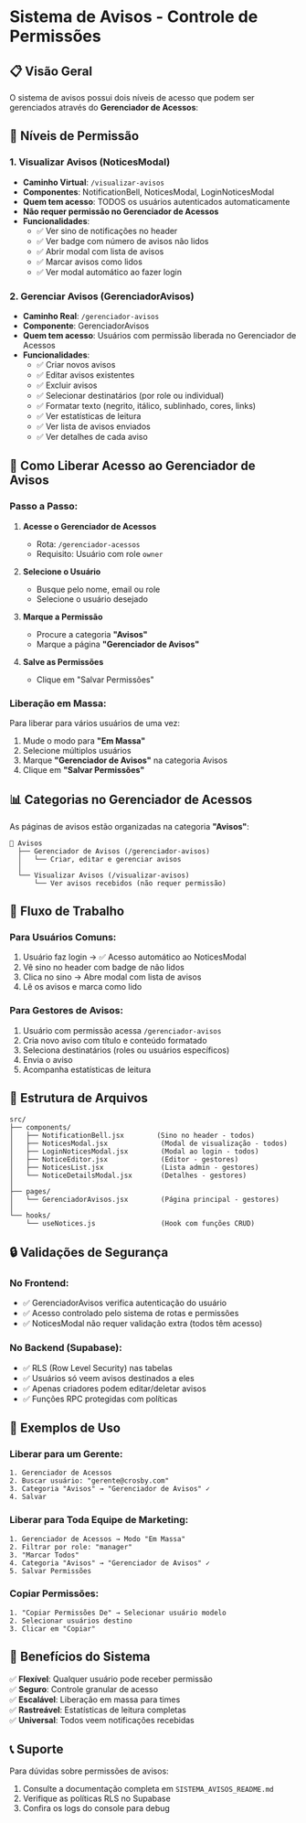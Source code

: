 # Sistema de Avisos - Controle de Permissões

## 📋 Visão Geral

O sistema de avisos possui dois níveis de acesso que podem ser gerenciados através do **Gerenciador de Acessos**:

## 🔐 Níveis de Permissão

### 1. **Visualizar Avisos** (NoticesModal)

- **Caminho Virtual**: `/visualizar-avisos`
- **Componentes**: NotificationBell, NoticesModal, LoginNoticesModal
- **Quem tem acesso**: TODOS os usuários autenticados automaticamente
- **Não requer permissão no Gerenciador de Acessos**
- **Funcionalidades**:
  - ✅ Ver sino de notificações no header
  - ✅ Ver badge com número de avisos não lidos
  - ✅ Abrir modal com lista de avisos
  - ✅ Marcar avisos como lidos
  - ✅ Ver modal automático ao fazer login

### 2. **Gerenciar Avisos** (GerenciadorAvisos)

- **Caminho Real**: `/gerenciador-avisos`
- **Componente**: GerenciadorAvisos
- **Quem tem acesso**: Usuários com permissão liberada no Gerenciador de Acessos
- **Funcionalidades**:
  - ✅ Criar novos avisos
  - ✅ Editar avisos existentes
  - ✅ Excluir avisos
  - ✅ Selecionar destinatários (por role ou individual)
  - ✅ Formatar texto (negrito, itálico, sublinhado, cores, links)
  - ✅ Ver estatísticas de leitura
  - ✅ Ver lista de avisos enviados
  - ✅ Ver detalhes de cada aviso

## 🎯 Como Liberar Acesso ao Gerenciador de Avisos

### Passo a Passo:

1. **Acesse o Gerenciador de Acessos**

   - Rota: `/gerenciador-acessos`
   - Requisito: Usuário com role `owner`

2. **Selecione o Usuário**

   - Busque pelo nome, email ou role
   - Selecione o usuário desejado

3. **Marque a Permissão**

   - Procure a categoria **"Avisos"**
   - Marque a página **"Gerenciador de Avisos"**

4. **Salve as Permissões**
   - Clique em "Salvar Permissões"

### Liberação em Massa:

Para liberar para vários usuários de uma vez:

1. Mude o modo para **"Em Massa"**
2. Selecione múltiplos usuários
3. Marque **"Gerenciador de Avisos"** na categoria Avisos
4. Clique em **"Salvar Permissões"**

## 📊 Categorias no Gerenciador de Acessos

As páginas de avisos estão organizadas na categoria **"Avisos"**:

```
📁 Avisos
  ├── Gerenciador de Avisos (/gerenciador-avisos)
  │   └── Criar, editar e gerenciar avisos
  │
  └── Visualizar Avisos (/visualizar-avisos)
      └── Ver avisos recebidos (não requer permissão)
```

## 🔄 Fluxo de Trabalho

### Para Usuários Comuns:

1. Usuário faz login → ✅ Acesso automático ao NoticesModal
2. Vê sino no header com badge de não lidos
3. Clica no sino → Abre modal com lista de avisos
4. Lê os avisos e marca como lido

### Para Gestores de Avisos:

1. Usuário com permissão acessa `/gerenciador-avisos`
2. Cria novo aviso com título e conteúdo formatado
3. Seleciona destinatários (roles ou usuários específicos)
4. Envia o aviso
5. Acompanha estatísticas de leitura

## 🎨 Estrutura de Arquivos

```
src/
├── components/
│   ├── NotificationBell.jsx        (Sino no header - todos)
│   ├── NoticesModal.jsx             (Modal de visualização - todos)
│   ├── LoginNoticesModal.jsx        (Modal ao login - todos)
│   ├── NoticeEditor.jsx             (Editor - gestores)
│   ├── NoticesList.jsx              (Lista admin - gestores)
│   └── NoticeDetailsModal.jsx       (Detalhes - gestores)
│
├── pages/
│   └── GerenciadorAvisos.jsx        (Página principal - gestores)
│
└── hooks/
    └── useNotices.js                (Hook com funções CRUD)
```

## 🔒 Validações de Segurança

### No Frontend:

- ✅ GerenciadorAvisos verifica autenticação do usuário
- ✅ Acesso controlado pelo sistema de rotas e permissões
- ✅ NoticesModal não requer validação extra (todos têm acesso)

### No Backend (Supabase):

- ✅ RLS (Row Level Security) nas tabelas
- ✅ Usuários só veem avisos destinados a eles
- ✅ Apenas criadores podem editar/deletar avisos
- ✅ Funções RPC protegidas com políticas

## 📝 Exemplos de Uso

### Liberar para um Gerente:

```
1. Gerenciador de Acessos
2. Buscar usuário: "gerente@crosby.com"
3. Categoria "Avisos" → "Gerenciador de Avisos" ✓
4. Salvar
```

### Liberar para Toda Equipe de Marketing:

```
1. Gerenciador de Acessos → Modo "Em Massa"
2. Filtrar por role: "manager"
3. "Marcar Todos"
4. Categoria "Avisos" → "Gerenciador de Avisos" ✓
5. Salvar Permissões
```

### Copiar Permissões:

```
1. "Copiar Permissões De" → Selecionar usuário modelo
2. Selecionar usuários destino
3. Clicar em "Copiar"
```

## 🚀 Benefícios do Sistema

✅ **Flexível**: Qualquer usuário pode receber permissão  
✅ **Seguro**: Controle granular de acesso  
✅ **Escalável**: Liberação em massa para times  
✅ **Rastreável**: Estatísticas de leitura completas  
✅ **Universal**: Todos veem notificações recebidas

## 📞 Suporte

Para dúvidas sobre permissões de avisos:

1. Consulte a documentação completa em `SISTEMA_AVISOS_README.md`
2. Verifique as políticas RLS no Supabase
3. Confira os logs do console para debug
